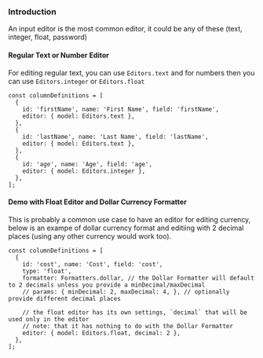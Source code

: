 ### Introduction

An input editor is the most common editor, it could be any of these (text, integer, float, password)

#### Regular Text or Number Editor

For editing regular text, you can use `Editors.text` and for numbers then you can use `Editors.integer` or `Editors.float`

```tsx
const columnDefinitions = [
  {
    id: 'firstName', name: 'First Name', field: 'firstName',
    editor: { model: Editors.text },
  },
  {
    id: 'lastName', name: 'Last Name', field: 'lastName',
    editor: { model: Editors.text },
  },
  {
    id: 'age', name: 'Age', field: 'age',
    editor: { model: Editors.integer },
  },
];
```

#### Demo with Float Editor and Dollar Currency Formatter

This is probably a common use case to have an editor for editing currency, below is an exampe of dollar currency format and editiing with 2 decimal places (using any other currency would work too).

```tsx
const columnDefinitions = [
  {
    id: 'cost', name: 'Cost', field: 'cost',
    type: 'float',
    formatter: Formatters.dollar, // the Dollar Formatter will default to 2 decimals unless you provide a minDecimal/maxDecimal
    // params: { minDecimal: 2, maxDecimal: 4, }, // optionally provide different decimal places

    // the float editor has its own settings, `decimal` that will be used only in the editor
    // note: that it has nothing to do with the Dollar Formatter
    editor: { model: Editors.float, decimal: 2 },
  },
];
```